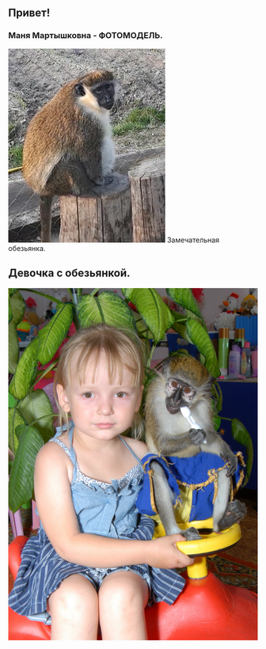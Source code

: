 ## Привет!

### Маня Мартышковна - **ФОТОМОДЕЛЬ**.

![Masha](Masha.jpg)
Замечательная обезьянка.
## Девочка с обезьянкой.
![Manki](MASCHA.JPG)
